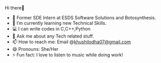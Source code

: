  Hi there👋

- 🔭 Former SDE Intern at ESDS Software Solutions and Botosynthesis.
- 🌱 I’m currently learning new Technical Skills.
- 💻 I can write codes in C,C++,Python
- 💬 Ask me about any Tech related stuff.
- 📫 How to reach me: Email @khushilodha07@gmail.com
- 😄 Pronouns: She/Her
- ⚡ Fun fact: I love to listen to music while doing work!

